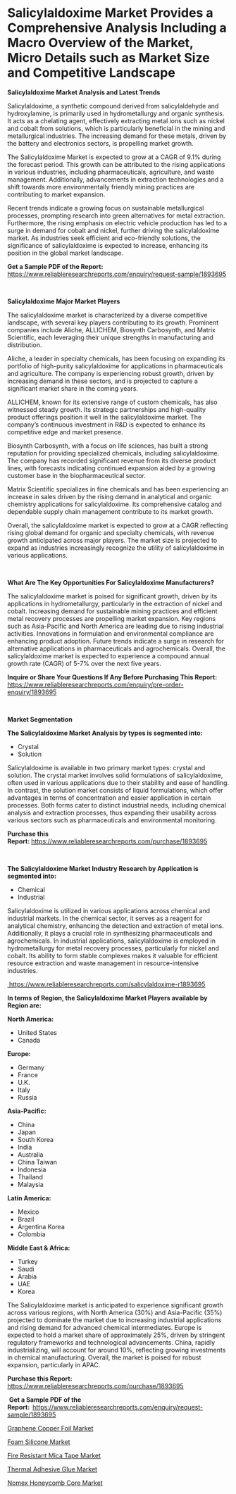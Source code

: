 <p><h1>Salicylaldoxime Market Provides a Comprehensive Analysis Including a Macro Overview of the Market, Micro Details such as Market Size and Competitive Landscape</h1></p><p><strong>Salicylaldoxime Market Analysis and Latest Trends</strong></p>
<p><p>Salicylaldoxime, a synthetic compound derived from salicylaldehyde and hydroxylamine, is primarily used in hydrometallurgy and organic synthesis. It acts as a chelating agent, effectively extracting metal ions such as nickel and cobalt from solutions, which is particularly beneficial in the mining and metallurgical industries. The increasing demand for these metals, driven by the battery and electronics sectors, is propelling market growth.</p><p>The Salicylaldoxime Market is expected to grow at a CAGR of 9.1% during the forecast period. This growth can be attributed to the rising applications in various industries, including pharmaceuticals, agriculture, and waste management. Additionally, advancements in extraction technologies and a shift towards more environmentally friendly mining practices are contributing to market expansion.</p><p>Recent trends indicate a growing focus on sustainable metallurgical processes, prompting research into green alternatives for metal extraction. Furthermore, the rising emphasis on electric vehicle production has led to a surge in demand for cobalt and nickel, further driving the salicylaldoxime market. As industries seek efficient and eco-friendly solutions, the significance of salicylaldoxime is expected to increase, enhancing its position in the global market landscape.</p></p>
<p><strong>Get a Sample PDF of the Report:&nbsp;</strong> <a href="https://www.reliableresearchreports.com/enquiry/request-sample/1893695?utm_campaign=11&utm_medium=2&utm_source=Github&utm_content=ia&utm_term=02042025&utm_id=salicylaldoxime">https://www.reliableresearchreports.com/enquiry/request-sample/1893695</a></p>
<p>&nbsp;</p>
<p><strong>Salicylaldoxime Major Market Players</strong></p>
<p><p>The salicylaldoxime market is characterized by a diverse competitive landscape, with several key players contributing to its growth. Prominent companies include Aliche, ALLICHEM, Biosynth Carbosynth, and Matrix Scientific, each leveraging their unique strengths in manufacturing and distribution.</p><p>Aliche, a leader in specialty chemicals, has been focusing on expanding its portfolio of high-purity salicylaldoxime for applications in pharmaceuticals and agriculture. The company is experiencing robust growth, driven by increasing demand in these sectors, and is projected to capture a significant market share in the coming years.</p><p>ALLICHEM, known for its extensive range of custom chemicals, has also witnessed steady growth. Its strategic partnerships and high-quality product offerings position it well in the salicylaldoxime market. The company’s continuous investment in R&D is expected to enhance its competitive edge and market presence.</p><p>Biosynth Carbosynth, with a focus on life sciences, has built a strong reputation for providing specialized chemicals, including salicylaldoxime. The company has recorded significant revenue from its diverse product lines, with forecasts indicating continued expansion aided by a growing customer base in the biopharmaceutical sector.</p><p>Matrix Scientific specializes in fine chemicals and has been experiencing an increase in sales driven by the rising demand in analytical and organic chemistry applications for salicylaldoxime. Its comprehensive catalog and dependable supply chain management contribute to its market growth.</p><p>Overall, the salicylaldoxime market is expected to grow at a CAGR reflecting rising global demand for organic and specialty chemicals, with revenue growth anticipated across major players. The market size is projected to expand as industries increasingly recognize the utility of salicylaldoxime in various applications.</p></p>
<p>&nbsp;</p>
<p><strong>What Are The Key Opportunities For Salicylaldoxime Manufacturers?</strong></p>
<p><p>The salicylaldoxime market is poised for significant growth, driven by its applications in hydrometallurgy, particularly in the extraction of nickel and cobalt. Increasing demand for sustainable mining practices and efficient metal recovery processes are propelling market expansion. Key regions such as Asia-Pacific and North America are leading due to rising industrial activities. Innovations in formulation and environmental compliance are enhancing product adoption. Future trends indicate a surge in research for alternative applications in pharmaceuticals and agrochemicals. Overall, the salicylaldoxime market is expected to experience a compound annual growth rate (CAGR) of 5-7% over the next five years.</p></p>
<p><strong>Inquire or Share Your Questions If Any Before Purchasing This Report:</strong> <a href="https://www.reliableresearchreports.com/enquiry/pre-order-enquiry/1893695?utm_campaign=11&utm_medium=2&utm_source=Github&utm_content=ia&utm_term=02042025&utm_id=salicylaldoxime">https://www.reliableresearchreports.com/enquiry/pre-order-enquiry/1893695</a></p>
<p>&nbsp;</p>
<p><strong>Market Segmentation</strong></p>
<p><strong>The Salicylaldoxime Market Analysis by types is segmented into:</strong></p>
<p><ul><li>Crystal</li><li>Solution</li></ul></p>
<p><p>Salicylaldoxime is available in two primary market types: crystal and solution. The crystal market involves solid formulations of salicylaldoxime, often used in various applications due to their stability and ease of handling. In contrast, the solution market consists of liquid formulations, which offer advantages in terms of concentration and easier application in certain processes. Both forms cater to distinct industrial needs, including chemical analysis and extraction processes, thus expanding their usability across various sectors such as pharmaceuticals and environmental monitoring.</p></p>
<p><strong>Purchase this Report:&nbsp;</strong><a href="https://www.reliableresearchreports.com/purchase/1893695?utm_campaign=11&utm_medium=2&utm_source=Github&utm_content=ia&utm_term=02042025&utm_id=salicylaldoxime">https://www.reliableresearchreports.com/purchase/1893695</a></p>
<p>&nbsp;</p>
<p><strong>The Salicylaldoxime Market Industry Research by Application is segmented into:</strong></p>
<p><ul><li>Chemical</li><li>Industrial</li></ul></p>
<p><p>Salicylaldoxime is utilized in various applications across chemical and industrial markets. In the chemical sector, it serves as a reagent for analytical chemistry, enhancing the detection and extraction of metal ions. Additionally, it plays a crucial role in synthesizing pharmaceuticals and agrochemicals. In industrial applications, salicylaldoxime is employed in hydrometallurgy for metal recovery processes, particularly for nickel and cobalt. Its ability to form stable complexes makes it valuable for efficient resource extraction and waste management in resource-intensive industries.</p></p>
<p><a href="https://www.reliableresearchreports.com/salicylaldoxime-r1893695?utm_campaign=11&utm_medium=2&utm_source=Github&utm_content=ia&utm_term=02042025&utm_id=salicylaldoxime">&nbsp;https://www.reliableresearchreports.com/salicylaldoxime-r1893695</a></p>
<p><strong>In terms of Region, the Salicylaldoxime Market Players available by Region are:</strong></p>
<p>
    <p> <strong> North America: </strong>
        <ul>
            <li>United States</li>
            <li>Canada</li>
        </ul>
        </p> 
    <p> <strong> Europe: </strong>
        <ul>
            <li>Germany</li>
            <li>France</li>
            <li>U.K.</li>
            <li>Italy</li>
            <li>Russia</li>
        </ul>
        </p> 
    <p> <strong> Asia-Pacific: </strong>
        <ul>
            <li>China</li>
            <li>Japan</li>
            <li>South Korea</li>
            <li>India</li>
            <li>Australia</li>
            <li>China Taiwan</li>
            <li>Indonesia</li>
            <li>Thailand</li>
            <li>Malaysia</li>
        </ul>
        </p> 
    <p> <strong> Latin America: </strong>
        <ul>
            <li>Mexico</li>
            <li>Brazil</li>
            <li>Argentina Korea</li>
            <li>Colombia</li>
        </ul>
        </p> 
    <p> <strong> Middle East & Africa: </strong>
        <ul>
            <li>Turkey</li>
            <li>Saudi</li>
            <li>Arabia</li>
            <li>UAE</li>
            <li>Korea</li>
        </ul>
    </p>
    </p>
<p><p>The Salicylaldoxime market is anticipated to experience significant growth across various regions, with North America (30%) and Asia-Pacific (35%) projected to dominate the market due to increasing industrial applications and rising demand for advanced chemical intermediates. Europe is expected to hold a market share of approximately 25%, driven by stringent regulatory frameworks and technological advancements. China, rapidly industrializing, will account for around 10%, reflecting growing investments in chemical manufacturing. Overall, the market is poised for robust expansion, particularly in APAC.</p></p>
<p><strong>Purchase this Report: </strong><a href="https://www.reliableresearchreports.com/purchase/1893695?utm_campaign=11&utm_medium=2&utm_source=Github&utm_content=ia&utm_term=02042025&utm_id=salicylaldoxime">https://www.reliableresearchreports.com/purchase/1893695</a></p>
<p>&nbsp;<strong>Get a Sample PDF of the Report:&nbsp;&nbsp;</strong><a href="https://www.reliableresearchreports.com/enquiry/request-sample/1893695?utm_campaign=11&utm_medium=2&utm_source=Github&utm_content=ia&utm_term=02042025&utm_id=salicylaldoxime">https://www.reliableresearchreports.com/enquiry/request-sample/1893695</a></p>
<p><strong></strong></p>
<p><p><a href="https://github.com/abbasgwiltke/Market-Research-Report-List-1/blob/main/graphene-copper-foil-market.md?utm_campaign=11&utm_medium=2&utm_source=Github&utm_content=ia&utm_term=02042025&utm_id=salicylaldoxime">Graphene Copper Foil Market</a></p><p><a href="https://github.com/artussavasrv/Market-Research-Report-List-1/blob/main/foam-silicone-market.md?utm_campaign=11&utm_medium=2&utm_source=Github&utm_content=ia&utm_term=02042025&utm_id=salicylaldoxime">Foam Silicone Market</a></p><p><a href="https://github.com/lamlebienz7j/Market-Research-Report-List-1/blob/main/fire-resistant-mica-tape-market.md?utm_campaign=11&utm_medium=2&utm_source=Github&utm_content=ia&utm_term=02042025&utm_id=salicylaldoxime">Fire Resistant Mica Tape Market</a></p><p><a href="https://github.com/tauchzuazoli/Market-Research-Report-List-1/blob/main/thermal-adhesive-glue-market.md?utm_campaign=11&utm_medium=2&utm_source=Github&utm_content=ia&utm_term=02042025&utm_id=salicylaldoxime">Thermal Adhesive Glue Market</a></p><p><a href="https://github.com/zappasuccofz/Market-Research-Report-List-1/blob/main/nomex-honeycomb-core-market.md?utm_campaign=11&utm_medium=2&utm_source=Github&utm_content=ia&utm_term=02042025&utm_id=salicylaldoxime">Nomex Honeycomb Core Market</a></p></p>